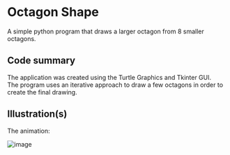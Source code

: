 # Octagon Shape

A simple python program that draws a larger octagon from 8 smaller octagons.

## Code summary
The application was created using the Turtle Graphics and Tkinter GUI. <br/>
The program uses an iterative approach to draw a few octagons in order to create the final drawing. <br/>


## Illustration(s)

The animation:

![image](https://github.com/Rares8921/Projects/blob/master/2020/Python/Octagon%20Drawing/Octagon.gif?raw=true)
